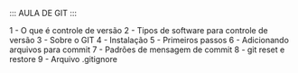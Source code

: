 ::: AULA DE GIT :::

1 - O que é controle de versão
2 - Tipos de software para controle de versão
3 - Sobre o GIT
4 - Instalação
5 - Primeiros passos
6 - Adicionando arquivos para commit
7 - Padrões de mensagem de commit
8 - git reset e restore
9 - Arquivo .gitignore
